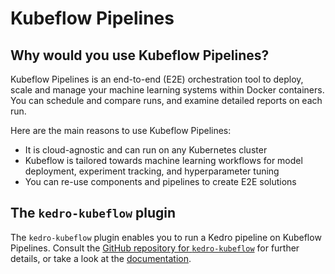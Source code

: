 # Kubeflow Pipelines


## Why would you use Kubeflow Pipelines?
Kubeflow Pipelines is an end-to-end (E2E) orchestration tool to deploy, scale and manage your machine learning systems within Docker containers. You can schedule and compare runs, and examine detailed reports on each run.

Here are the main reasons to use Kubeflow Pipelines:

- It is cloud-agnostic and can run on any Kubernetes cluster
- Kubeflow is tailored towards machine learning workflows for model deployment, experiment tracking, and hyperparameter tuning
- You can re-use components and pipelines to create E2E solutions


## The `kedro-kubeflow` plugin
The `kedro-kubeflow` plugin enables you to run a Kedro pipeline on Kubeflow Pipelines. Consult the [GitHub repository for `kedro-kubeflow`](https://github.com/getindata/kedro-kubeflow) for further details, or take a look at the [documentation](https://kedro-kubeflow.readthedocs.io/).
